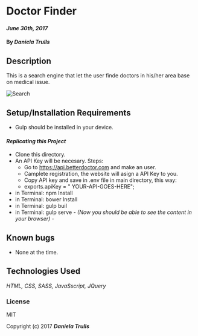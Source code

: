 # Doctor Finder

####  _June 30th, 2017_

#### By **_Daniela Trulls_**

## Description
This is a search engine that let the user finde doctors in his/her area base on medical issue.

![Search](http://i.imgur.com/iaZZiWP.png?raw=true)


## Setup/Installation Requirements
* Gulp should be installed in your device.

#### _**Replicating this Project**_
* Clone this directory.
* An API Key will be necesary. Steps:
  * Go to https://api.betterdoctor.com and make an user.
  * Camplete registration, the website will asign a API Key to you.
  * Copy API key and save in .env file in main directory, this way:
   *  exports.apiKey = " YOUR-API-GOES-HERE";
* in Terminal: npm Install
* in Terminal: bower Install
* in Terminal: gulp buil
* in Terminal: gulp serve
*- (Now you should be able to see the content in your browser) -*

## Known bugs

* None at the time.


## Technologies Used

_HTML, CSS, SASS, JavaSscript, JQuery_

### License

MIT

Copyright (c) 2017 **_Daniela Trulls_**
